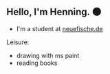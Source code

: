## Hello, I'm Henning. 🌑

- I'm a student at [neuefische.de](https://www.neuefische.de/)

Leisure:
- drawing with ms paint
- reading books

